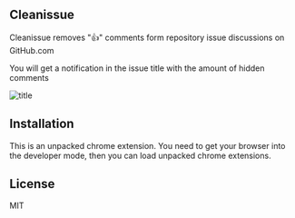 ## Cleanissue

Cleanissue removes ":+1:" comments form repository issue discussions on GitHub.com

You will get a notification in the issue title with the amount of hidden comments

![title](http://img.0fury.de/927262cdddcc8edddedac77eb1e1483a.png)

## Installation

This is an unpacked chrome extension. You need to get your browser into the developer mode, then you can load unpacked chrome extensions.

## License

MIT
